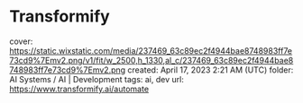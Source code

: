 # Transformify

cover: https://static.wixstatic.com/media/237469_63c89ec2f4944bae8748983ff7e73cd9%7Emv2.png/v1/fit/w_2500,h_1330,al_c/237469_63c89ec2f4944bae8748983ff7e73cd9%7Emv2.png
created: April 17, 2023 2:21 AM (UTC)
folder: AI Systems / AI | Development
tags: ai, dev
url: https://www.transformify.ai/automate